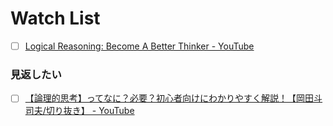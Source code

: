# Watch List

- [ ] [Logical Reasoning: Become A Better Thinker - YouTube](https://www.youtube.com/watch?v=OcCPaSEICTY)

### 見返したい

- [ ] [【論理的思考】ってなに？必要？初心者向けにわかりやすく解説！【岡田斗司夫/切り抜き】 - YouTube](https://www.youtube.com/watch?v=V22-bPcaD7I)